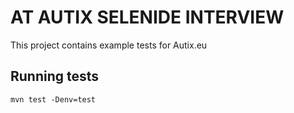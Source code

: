 # AT AUTIX SELENIDE INTERVIEW

This project contains example tests for Autix.eu

## Running tests

```shell
mvn test -Denv=test
```